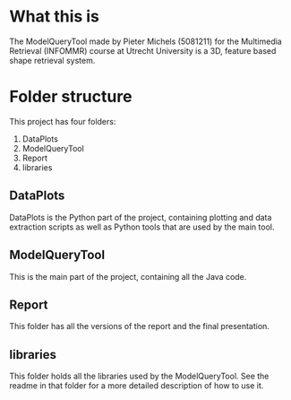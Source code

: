 # What this is
The ModelQueryTool made by Pieter Michels (5081211) for the Multimedia Retrieval (INFOMMR) course at Utrecht University is a 3D, feature based shape retrieval system.

# Folder structure
This project has four folders:
1. DataPlots
2. ModelQueryTool
3. Report
4. libraries

## DataPlots
DataPlots is the Python part of the project, containing plotting and data extraction scripts as well as Python tools that are used by the main tool.

## ModelQueryTool
This is the main part of the project, containing all the Java code.

## Report
This folder has all the versions of the report and the final presentation.

## libraries
This folder holds all the libraries used by the ModelQueryTool. See the readme in that folder for a more detailed description of how to use it.
